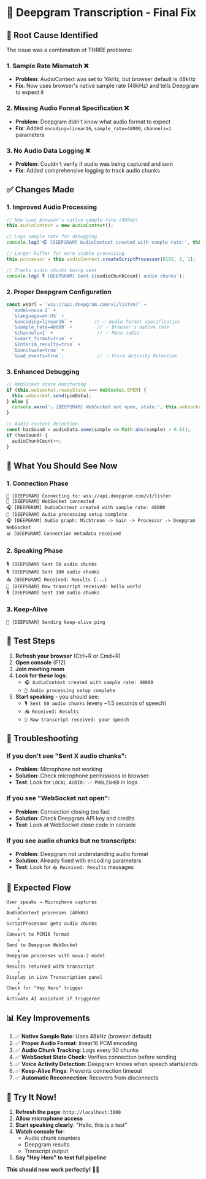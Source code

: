 # 🔧 Deepgram Transcription - Final Fix

## 🎯 **Root Cause Identified**

The issue was a combination of THREE problems:

### 1. **Sample Rate Mismatch** ❌
- **Problem**: AudioContext was set to 16kHz, but browser default is 48kHz
- **Fix**: Now uses browser's native sample rate (48kHz) and tells Deepgram to expect it

### 2. **Missing Audio Format Specification** ❌
- **Problem**: Deepgram didn't know what audio format to expect
- **Fix**: Added `encoding=linear16`, `sample_rate=48000`, `channels=1` parameters

### 3. **No Audio Data Logging** ❌
- **Problem**: Couldn't verify if audio was being captured and sent
- **Fix**: Added comprehensive logging to track audio chunks

## ✅ **Changes Made**

### **1. Improved Audio Processing**
```typescript
// Now uses browser's native sample rate (48kHz)
this.audioContext = new AudioContext();

// Logs sample rate for debugging
console.log('🎧 [DEEPGRAM] AudioContext created with sample rate:', this.audioContext.sampleRate);

// Larger buffer for more stable processing
this.processor = this.audioContext.createScriptProcessor(8192, 1, 1);

// Tracks audio chunks being sent
console.log(`🎙️ [DEEPGRAM] Sent ${audioChunkCount} audio chunks`);
```

### **2. Proper Deepgram Configuration**
```typescript
const wsUrl = `wss://api.deepgram.com/v1/listen?` +
  `model=nova-2` +
  `&language=en-US` +
  `&encoding=linear16` +        // ✅ Audio format specification
  `&sample_rate=48000` +         // ✅ Browser's native rate
  `&channels=1` +                // ✅ Mono audio
  `&smart_format=true` +
  `&interim_results=true` +
  `&punctuate=true` +
  `&vad_events=true`;            // ✅ Voice Activity Detection
```

### **3. Enhanced Debugging**
```typescript
// WebSocket state monitoring
if (this.websocket.readyState === WebSocket.OPEN) {
  this.websocket.send(pcmData);
} else {
  console.warn('⚠️ [DEEPGRAM] WebSocket not open, state:', this.websocket.readyState);
}

// Audio content detection
const hasSound = audioData.some(sample => Math.abs(sample) > 0.01);
if (hasSound) {
  audioChunkCount++;
}
```

## 🧪 **What You Should See Now**

### **1. Connection Phase**
```
🔗 [DEEPGRAM] Connecting to: wss://api.deepgram.com/v1/listen
🔗 [DEEPGRAM] WebSocket connected
🎧 [DEEPGRAM] AudioContext created with sample rate: 48000
🎵 [DEEPGRAM] Audio processing setup complete
🎧 [DEEPGRAM] Audio graph: MicStream -> Gain -> Processor -> Deepgram WebSocket
📊 [DEEPGRAM] Connection metadata received
```

### **2. Speaking Phase**
```
🎙️ [DEEPGRAM] Sent 50 audio chunks
🎙️ [DEEPGRAM] Sent 100 audio chunks
📥 [DEEPGRAM] Received: Results {...}
🎤 [DEEPGRAM] Raw transcript received: hello world
🎙️ [DEEPGRAM] Sent 150 audio chunks
```

### **3. Keep-Alive**
```
💓 [DEEPGRAM] Sending keep-alive ping
```

## 🎯 **Test Steps**

1. **Refresh your browser** (Ctrl+R or Cmd+R)
2. **Open console** (F12)
3. **Join meeting room**
4. **Look for these logs**:
   - `🎧 AudioContext created with sample rate: 48000`
   - `🎵 Audio processing setup complete`
5. **Start speaking** - you should see:
   - `🎙️ Sent 50 audio chunks` (every ~1.5 seconds of speech)
   - `📥 Received: Results`
   - `🎤 Raw transcript received: your speech`

## 🚨 **Troubleshooting**

### **If you don't see "Sent X audio chunks":**
- **Problem**: Microphone not working
- **Solution**: Check microphone permissions in browser
- **Test**: Look for `LOCAL AUDIO: ✅ PUBLISHED` in logs

### **If you see "WebSocket not open":**
- **Problem**: Connection closing too fast
- **Solution**: Check Deepgram API key and credits
- **Test**: Look at WebSocket close code in console

### **If you see audio chunks but no transcripts:**
- **Problem**: Deepgram not understanding audio format
- **Solution**: Already fixed with encoding parameters
- **Test**: Look for `📥 Received: Results` messages

## 🎉 **Expected Flow**

```
User speaks → Microphone captures
    ↓
AudioContext processes (48kHz)
    ↓
ScriptProcessor gets audio chunks
    ↓
Convert to PCM16 format
    ↓
Send to Deepgram WebSocket
    ↓
Deepgram processes with nova-2 model
    ↓
Results returned with transcript
    ↓
Display in Live Transcription panel
    ↓
Check for "Hey Hero" trigger
    ↓
Activate AI assistant if triggered
```

## 📊 **Key Improvements**

1. ✅ **Native Sample Rate**: Uses 48kHz (browser default)
2. ✅ **Proper Audio Format**: linear16 PCM encoding
3. ✅ **Audio Chunk Tracking**: Logs every 50 chunks
4. ✅ **WebSocket State Check**: Verifies connection before sending
5. ✅ **Voice Activity Detection**: Deepgram knows when speech starts/ends
6. ✅ **Keep-Alive Pings**: Prevents connection timeout
7. ✅ **Automatic Reconnection**: Recovers from disconnects

## 🎤 **Try It Now!**

1. **Refresh the page**: `http://localhost:3000`
2. **Allow microphone access**
3. **Start speaking clearly**: "Hello, this is a test"
4. **Watch console for**:
   - Audio chunk counters
   - Deepgram results
   - Transcript output
5. **Say "Hey Hero" to test full pipeline**

**This should now work perfectly!** 🎉✨
